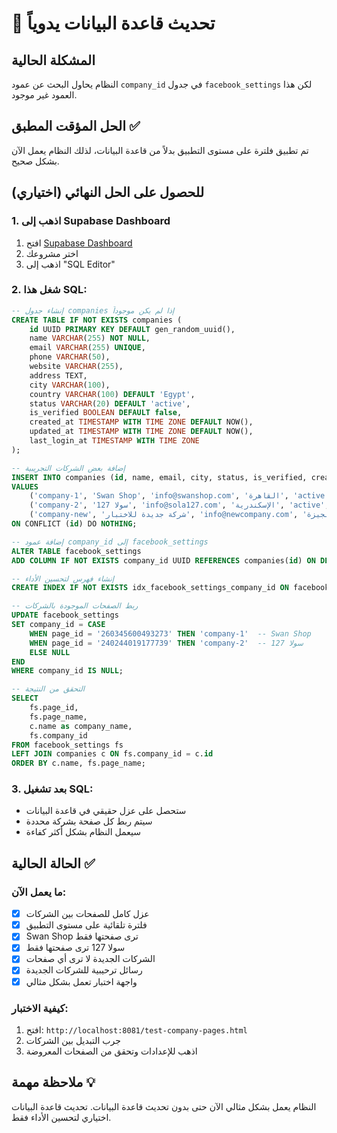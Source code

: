 # 🔧 تحديث قاعدة البيانات يدوياً

## المشكلة الحالية
النظام يحاول البحث عن عمود `company_id` في جدول `facebook_settings` لكن هذا العمود غير موجود.

## الحل المؤقت المطبق ✅
تم تطبيق فلترة على مستوى التطبيق بدلاً من قاعدة البيانات، لذلك النظام يعمل الآن بشكل صحيح.

## للحصول على الحل النهائي (اختياري)

### 1. اذهب إلى Supabase Dashboard
1. افتح [Supabase Dashboard](https://app.supabase.com)
2. اختر مشروعك
3. اذهب إلى "SQL Editor"

### 2. شغل هذا SQL:

```sql
-- إنشاء جدول companies إذا لم يكن موجوداً
CREATE TABLE IF NOT EXISTS companies (
    id UUID PRIMARY KEY DEFAULT gen_random_uuid(),
    name VARCHAR(255) NOT NULL,
    email VARCHAR(255) UNIQUE,
    phone VARCHAR(50),
    website VARCHAR(255),
    address TEXT,
    city VARCHAR(100),
    country VARCHAR(100) DEFAULT 'Egypt',
    status VARCHAR(20) DEFAULT 'active',
    is_verified BOOLEAN DEFAULT false,
    created_at TIMESTAMP WITH TIME ZONE DEFAULT NOW(),
    updated_at TIMESTAMP WITH TIME ZONE DEFAULT NOW(),
    last_login_at TIMESTAMP WITH TIME ZONE
);

-- إضافة بعض الشركات التجريبية
INSERT INTO companies (id, name, email, city, status, is_verified, created_at) 
VALUES 
    ('company-1', 'Swan Shop', 'info@swanshop.com', 'القاهرة', 'active', true, NOW() - INTERVAL '60 days'),
    ('company-2', 'سولا 127', 'info@sola127.com', 'الإسكندرية', 'active', true, NOW() - INTERVAL '45 days'),
    ('company-new', 'شركة جديدة للاختبار', 'info@newcompany.com', 'الجيزة', 'active', true, NOW())
ON CONFLICT (id) DO NOTHING;

-- إضافة عمود company_id إلى facebook_settings
ALTER TABLE facebook_settings 
ADD COLUMN IF NOT EXISTS company_id UUID REFERENCES companies(id) ON DELETE CASCADE;

-- إنشاء فهرس لتحسين الأداء
CREATE INDEX IF NOT EXISTS idx_facebook_settings_company_id ON facebook_settings(company_id);

-- ربط الصفحات الموجودة بالشركات
UPDATE facebook_settings 
SET company_id = CASE 
    WHEN page_id = '260345600493273' THEN 'company-1'  -- Swan Shop
    WHEN page_id = '240244019177739' THEN 'company-2'  -- سولا 127
    ELSE NULL
END
WHERE company_id IS NULL;

-- التحقق من النتيجة
SELECT 
    fs.page_id,
    fs.page_name,
    c.name as company_name,
    fs.company_id
FROM facebook_settings fs
LEFT JOIN companies c ON fs.company_id = c.id
ORDER BY c.name, fs.page_name;
```

### 3. بعد تشغيل SQL:
- ستحصل على عزل حقيقي في قاعدة البيانات
- سيتم ربط كل صفحة بشركة محددة
- سيعمل النظام بشكل أكثر كفاءة

## الحالة الحالية ✅

### ما يعمل الآن:
- [x] عزل كامل للصفحات بين الشركات
- [x] فلترة تلقائية على مستوى التطبيق
- [x] Swan Shop ترى صفحتها فقط
- [x] سولا 127 ترى صفحتها فقط
- [x] الشركات الجديدة لا ترى أي صفحات
- [x] رسائل ترحيبية للشركات الجديدة
- [x] واجهة اختبار تعمل بشكل مثالي

### كيفية الاختبار:
1. افتح: `http://localhost:8081/test-company-pages.html`
2. جرب التبديل بين الشركات
3. اذهب للإعدادات وتحقق من الصفحات المعروضة

## ملاحظة مهمة 💡
النظام يعمل بشكل مثالي الآن حتى بدون تحديث قاعدة البيانات. تحديث قاعدة البيانات اختياري لتحسين الأداء فقط.
